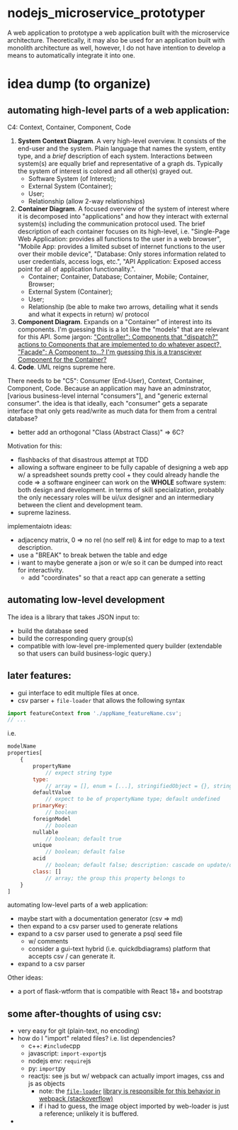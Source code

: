 # nodejs_microservice_prototyper
A web application to prototype a web application built with the microservice architecture. Theoretically, it may also be used for an application built with monolith architecture as well, however, I do not have intention to develop a means to automatically integrate it into one.

# idea dump (to organize)

## automating high-level parts of a web application:
C4: Context, Container, Component, Code
1. **System Context Diagram**. A very high-level overview. It consists of the end-user and the system. Plain language that names the system, entity type, and a *brief* description of each system. Interactions between system(s) are equally brief and representative of a graph ds. Typically the system of interest is colored and all other(s) grayed out.
	- Software System (of Interest);
	- External System (Container);
	- User;
	- Relationship (allow 2-way relationships)
2. **Container Diagram**. A focused overview of the system of interest where it is decomposed into "applications" and how they interact with external system(s) including the communication protocol used. The brief description of each container focuses on its high-level, i.e. "Single-Page Web Application: provides all functions to the user in a web browser", "Mobile App: provides a limited subset of internet functions to the user over their mobile device", "Database: Only stores information related to user credentials, access logs, etc.", "API Application: Exposed access point for all of application functionality.".
	- Container; Container, Database; Container, Mobile; Container, Browser;
	- External System (Container);
	- User;
	- Relationship (be able to make two arrows, detailing what it sends and what it expects in return) w/ protocol 
3. **Component Diagram**. Expands on a "Container" of interest into its components. I'm guessing this is a lot like the "models" that are relevant for this API. Some jargon: ["Controller": Components that "dispatch?" actions to Components that are implemented to do whatever aspect?, "Facade": A Component to...? I'm guessing this is a transciever Component for the Container?](https://c4model.com/)
4. **Code**. UML reigns supreme here.

There needs to be "C5": Consumer (End-User), Context, Container, Component, Code. Because an application may have an adminstrator, [various business-level internal "consumers"], and "generic external consumer". the idea is that ideally, each "consumer" gets a separate interface that only gets read/write as much data for them from a central database?
- better add an orthogonal "Class (Abstract Class)" => 6C?

Motivation for this:
- flashbacks of that disastrous attempt at TDD
- allowing a software engineer to be fully capable of designing a web app w/ a spreadsheet sounds pretty cool + they could already handle the code => a software engineer can work on the **WHOLE** software system: both design and development. in terms of skill specialization, probably the only necessary roles will be ui/ux designer and an intermediary between the client and development team. 
- supreme laziness.

implementaiotn ideas:
- adjacency matrix, 0 => no rel (no self rel) & int for edge to map to a text description.
- use a "BREAK" to break betwen the table and edge
- i want to maybe generate a json or w/e so it can be dumped into react for interactivity.
	- add "coordinates" so that a react app can generate a setting

## automating low-level development
The idea is a library that takes JSON input to:
- build the database seed
- build the corresponding query group(s)
- compatible with low-level pre-implemented query builder (extendable so that users can build business-logic query.)

## later features:
- gui interface to edit multiple files at once.
- csv parser + `file-loader` that allows the following syntax
```js
import featureContext from './appName_featureName.csv';
// ...
```

i.e.
```js
modelName
properties[
	{
		propertyName
			// expect string type
		type:
			// array = [], enum = [...], stringifiedObject = {}, string, numberInteger (smallint, int, bigint, smallserial, serial, bigserial), numberFloat (), date, string (varchar(x), text(x), varchar, text)
		defaultValue
			// expect to be of propertyName type; default undefined
		primaryKey:
			// boolean
		foreignModel
			// boolean
		nullable
			// boolean; default true
		unique
			// boolean; default false
		acid
			// boolean; default false; description: cascade on update/delete
		class: []
			// array; the group this property belongs to
	}
]
```
automating low-level parts of a web application:
- maybe start with a documentation generator (csv => md)
- then expand to a csv parser used to generate relations
- expand to a csv parser used to generate a psql seed file
	- w/ comments
	- consider a gui-text hybrid (i.e. quickdbdiagrams) platform that accepts csv / can generate it.
- expand to a csv parser 

Other ideas:
- a port of flask-wtform that is compatible with React 18+ and bootstrap

## some after-thoughts of using csv:
- very easy for git (plain-text, no encoding)
- how do I "import" related files? i.e. list dependencies?
	- c++: `#include`cpp
	- javascript: `import-export`js
	- nodejs env: `require`js
	- py: `import`py
	- reactjs: see js but w/ webpack can actually import images, css and js as objects
		- note: the [`file-loader`](https://v4.webpack.js.org/loaders/file-loader/) [library is responsible for this behavior in webpack (stackoverflow)](https://stackoverflow.com/a/66366173)
		- if i had to guess, the image object imported by web-loader is just a reference; unlikely it is buffered.
- 